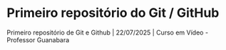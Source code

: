# Primeiro repositório do Git / GitHub

Primeiro repositório de Git e Github | 22/07/2025 | Curso em Vídeo - Professor Guanabara
